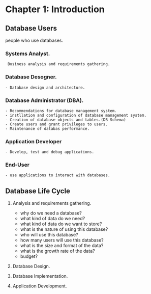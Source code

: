 # Chapter 1: Introduction

## Database Users

people who use databases.

### Systems Analyst.
     Business analysis and requirements gathering.

### Database Desogner.
    - Database design and architecture.

### Database Administrator (DBA).
    - Recommendations for database management system.
    - instllation and configuration of database management system.
    - Creation of database objects and tables.(DB Schema)
    - Create users and grant privileges to users.
    - Maintenance of databas performance.

### Application Developer
    - Develop, test and debug applications.

### End-User
    - use applications to interact with databases.

## Database Life Cycle 

1. Analysis and requirements gathering.

    - why do we need a database?
    - what kind of data do we need?
    - what kind of data do we want to store?
    - what is the nature of using this database?
    - who will use this database?
    - how many users will use this database?
    - what is the size and format of the data?
    - what is the growth rate of the data?
    - budget?

2. Database Design.
3. Database Implementation.
4. Application Development.

